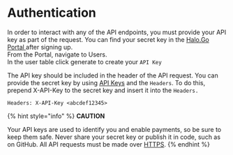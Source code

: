 # Authentication

In order to interact with any of the API endpoints, you must provide your API key as part of the request. You can find your secret key in the [Halo.Go Portal ](https://go.merchantportal.prod.haloplus.io/auth/login)after signing up.\
From the  Portal, navigate to Users. \
In the user table click generate to create  your `API Key`&#x20;

The API key should be included in the header of the API request. You can provide the secret key by using [API Keys](https://swagger.io/docs/specification/authentication/api-keys/) and the `Headers`. To do this, prepend X-API-Key to the secret key and insert it into the `Headers.`

```
Headers: X-API-Key <abcdef12345>
```

{% hint style="info" %}
**CAUTION**

Your API keys are used to identify you and enable payments, so be sure to keep them safe. Never share your secret key or publish it in code, such as on GitHub. All API requests must be made over [HTTPS](http://en.wikipedia.org/wiki/HTTP_Secure).
{% endhint %}



